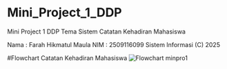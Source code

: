 # Mini_Project_1_DDP
Mini Project 1 DDP Tema Sistem Catatan Kehadiran Mahasiswa
  
Nama : Farah Hikmatul Maula
NIM  : 2509116099
Sistem Informasi (C) 2025 

#Flowchart Catatan Kehadiran Mahasiswa
![Flowchart minpro1](https://github.com/user-attachments/assets/f238ebe1-83d7-465a-93ea-ce51ead0da48)
